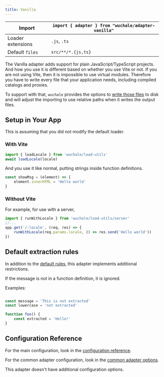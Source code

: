 ```yaml
---
title: Vanilla
---
```


Import | `import { adapter } from "wuchale/adapter-vanilla"`
-|-
Loader extensions | `.js`, `.ts`
Default `files` | `src/**/*.{js,ts}`

The Vanilla adapter adds support for plain JavaScript/TypeScript projects. And
how you use it is different based on whether you use Vite or not. If you are
not using Vite, then it is impossible to use virtual modules. Therefore you
have to write every file that your application needs, including compiled
catalogs and proxies.

To support with that, `wuchale` provides the options to [write those
files](/reference/adapter-common/#writefilescompiled) to disk and will adjust
the importing to use relative paths when it writes the output files.

## Setup in Your App

This is assuming that you did not modify the default loader.

### With Vite

```js
import { loadLocale } from 'wuchale/load-utils'
await loadLocale(locale)
```

And you use it like normal, putting strings inside function definitions.

```javascript
const showMsg = (element) => {
    element.innerHTML = 'Hello world'
}
```

### Without Vite

For example, for use with a server,

```js
import { runWithLocale } from 'wuchale/load-utils/server'
//...
app.get('/:locale', (req, res) => {
    runWithLocale(req.params.locale, () => res.send('Hello world'))
})
```

## Default extraction rules

In addition to the [default rules](/guides/rules), this adapter implements
additional restrictions.

If the message is not in a function definition, it is ignored.

Examples:

```javascript

const message = 'This is not extracted'
const lowercase = 'not extracted'

function foo() {
    const extracted = 'Hello!'
}
```

## Configuration Reference

For the main configuration, look in the [configuration reference](/reference/config).

For the common adapter configuration, look in the [common adapter options](/reference/adapter-common/).

This adapter doesn't have additional configuration options.
